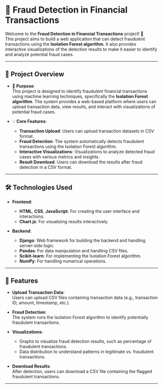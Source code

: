 # 🚨 Fraud Detection in Financial Transactions  

Welcome to the **Fraud Detection in Financial Transactions** project! 🎉  
This project aims to build a web application that can detect fraudulent transactions using the **Isolation Forest algorithm**. It also provides interactive visualizations of the detection results to make it easier to identify and analyze potential fraud cases.  

---

## 🔎 Project Overview  

- 📌 **Purpose**:  
  This project is designed to identify fraudulent financial transactions using machine learning techniques, specifically the **Isolation Forest algorithm**. The system provides a web-based platform where users can upload transaction data, view results, and interact with visualizations of potential fraud cases.

- 💡 **Core Features**:  
  - **Transaction Upload**: Users can upload transaction datasets in CSV format.  
  - **Fraud Detection**: The system automatically detects fraudulent transactions using the Isolation Forest algorithm.  
  - **Interactive Visualizations**: Visualizations to analyze detected fraud cases with various metrics and insights.  
  - **Result Download**: Users can download the results after fraud detection in a CSV format.

---

## 🛠️ Technologies Used  

- **Frontend**:  
  - **HTML**, **CSS**, **JavaScript**: For creating the user interface and interactions.  
  - **Chart.js**: For visualizing results interactively.  

- **Backend**:  
  - **Django**: Web framework for building the backend and handling server-side logic.  
  - **Pandas**: For data manipulation and handling CSV files.  
  - **Scikit-learn**: For implementing the Isolation Forest algorithm.  
  - **NumPy**: For handling numerical operations.

---

## 🚀 Features  

- **Upload Transaction Data**:  
  Users can upload CSV files containing transaction data (e.g., transaction ID, amount, timestamp, etc.).  

- **Fraud Detection**:  
  The system runs the Isolation Forest algorithm to identify potentially fraudulent transactions.  

- **Visualizations**:  
  - Graphs to visualize fraud detection results, such as percentage of fraudulent transactions.  
  - Data distribution to understand patterns in legitimate vs. fraudulent transactions.  

- **Download Results**:  
  After detection, users can download a CSV file containing the flagged fraudulent transactions.

---

